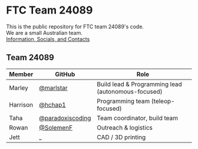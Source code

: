 # FTC Team 24089
This is the public repository for FTC team 24089's code. \
We are a small Australian team. \
[Information, Socials, and Contacts](https://linktr.ee/24089?utm_source=linktree_profile_share&ltsid=93edcbf3-30ae-4329-a226-e30c0084b38f)

## Team 24089
| Member | GitHub | Role |
| ---- | ---- | ---- |
| Marley | [@marlstar](https://github.com/marlstar) | Build lead & Programming lead (autonomous-focused) |
| Harrison | [@hchap1](https://github.com/hchap1) | Programming team (teleop-focused) |
| Taha | [@paradoxiscoding](https://github.com/paradoxiscoding) | Team coordinator, build team |
| Rowan | [@SolemenF](https://github.com/solemenf) | Outreach & logistics |
| Jett | _ | CAD / 3D printing |
